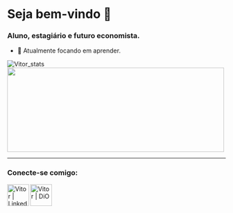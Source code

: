 # Seja bem-vindo 👋


### Aluno, estagiário e futuro economista.

- 🌱 Atualmente focando em aprender.

![Vitor_stats](https://github-readme-stats.vercel.app/api?username=vitoleite&layout=compact&theme=codeSTACKr)
<img width="500em" height="195em" src="https://github-readme-stats.vercel.app/api/top-langs/?username=vitoleite&layout=compact&theme=codeSTACKr"/>

---

### Conecte-se comigo:

[<img align="left" alt="Vitor | LinkedIn" width="50px" src="https://image.flaticon.com/icons/png/512/174/174857.png" />][linkedin]
[<img align="left" alt="Vitor | DiO" width="50px" height="50px" src="https://christyschott.github.io/portfolio.github.io/assets/img/about/7.png" title="Digital Innovation One"/>][DiO]

[linkedin]: https://www.linkedin.com/in/vitorsilvaleite/
[DiO]: https://web.digitalinnovation.one/users/vitorsilvaleite3?tab=achievements
